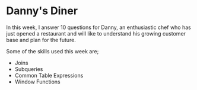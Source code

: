 # Danny's Diner

In this week, I answer 10 questions for Danny, an enthusiastic chef who has just opened a restaurant and will like to understand his growing customer base and plan for the future.

Some of the skills used this week are;

- Joins
- Subqueries
- Common Table Expressions
- Window Functions
